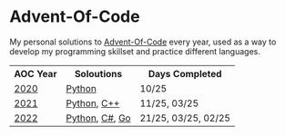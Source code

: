 # Advent-Of-Code
My personal solutions to [Advent-Of-Code](https://adventofcode.com/) every year, used as a way to develop my programming skillset and practice different languages.

<table>
  <tr>
    <th>AOC Year</th>
    <th>Soloutions</th>
    <th>Days Completed</th>
  </tr>
  <tr>
    <td><a href="https://adventofcode.com/2020">2020</a></td>
    <td><a href="https://github.com/Shellywell123/AdventOfCode/tree/main/AdventOfCode2020/Python">Python</a></td>
    <td>10/25</td>
  </tr>
  <tr>
    <td><a href="https://adventofcode.com/2021">2021</a></td>
    <td><a href="https://github.com/Shellywell123/AdventOfCode/tree/main/AdventOfCode2021/Python">Python</a>, <a href="https://github.com/Shellywell123/AdventOfCode/tree/main/AdventOfCode2021/C++">C++</a></td>
    <td>11/25, 03/25</td>
  </tr>
  <tr>
    <td><a href="https://adventofcode.com/2022">2022</a></td>
    <td><a href="https://github.com/Shellywell123/AdventOfCode/tree/main/AdventOfCode2022/Python">Python</a>, <a href="https://github.com/Shellywell123/Advent-Of-Code/tree/main/AdventOfCode2022/C%23">C#</a>, <a href="https://github.com/Shellywell123/Advent-Of-Code/tree/main/AdventOfCode2022/Go">Go</a></td>
    <td>21/25, 03/25, 02/25</td>
  </tr>
</table>
